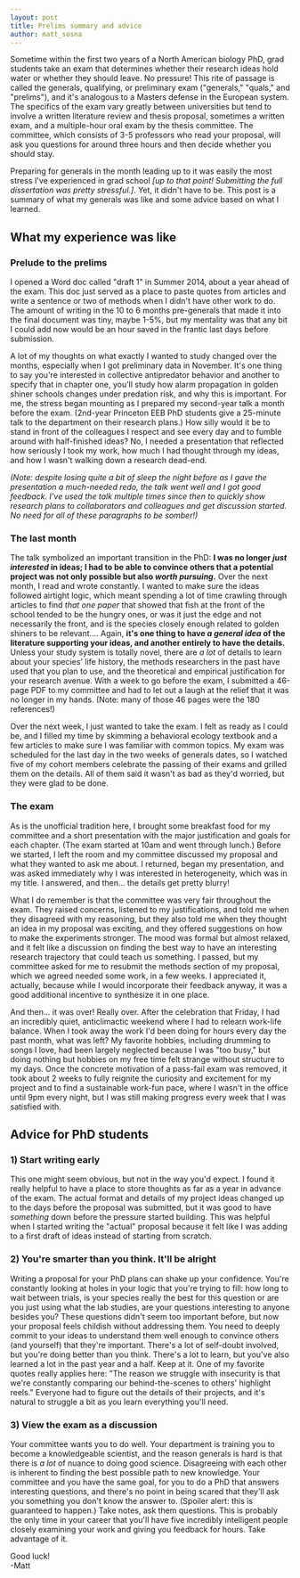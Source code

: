 ```yaml
---
layout: post
title: Prelims summary and advice
author: matt_sosna
---
```

Sometime within the first two years of a North American biology PhD, grad students take an exam that determines whether their research ideas hold water or whether they should leave. No pressure! This rite of passage is called the generals,  qualifying, or preliminary exam ("generals," "quals," and "prelims"), and it's analogous to a Masters defense in the European system. The specifics of the exam vary greatly between universities but tend to involve a written literature review and thesis proposal, sometimes a written exam, and a multiple-hour oral exam by the thesis committee. The committee, which consists of 3-5 professors who read your proposal, will ask you questions for around three hours and then decide whether you should stay.

Preparing for generals in the month leading up to it was easily the most stress I've experienced in grad school *[up to that point! Submitting the full dissertation was pretty stressful.]*. Yet, it didn't have to be. This post is a summary of what my generals was like and some advice based on what I learned.

## What my experience was like
### Prelude to the prelims
I opened a Word doc called "draft 1" in Summer 2014, about a year ahead of the exam. This doc just served as a place to paste quotes from articles and write a sentence or two of methods when I didn't have other work to do. The amount of writing in the 10 to 6 months pre-generals that made it into the final document was tiny, maybe 1-5%, but my mentality was that any bit I could add now would be an hour saved in the frantic last days before submission.

A lot of my thoughts on what exactly I wanted to study changed over the months, especially when I got preliminary data in November. It's one thing to say you're interested in collective antipredator behavior and another to specify that in chapter one, you'll study how alarm propagation in golden shiner schools changes under predation risk, and why this is important. For me, the stress began mounting as I prepared my second-year talk a month before the exam. (2nd-year Princeton EEB PhD students give a 25-minute talk to the department on their research plans.) How silly would it be to stand in front of the colleagues I respect and see every day and to fumble around with half-finished ideas? No, I needed a presentation that reflected how seriously I took my work, how much I had thought through my ideas, and how I wasn't walking down a research dead-end.

*(Note: despite losing quite a bit of sleep the night before as I gave the presentation a much-needed redo, the talk went well and I got good feedback. I've used the talk multiple times since then to quickly show research plans to collaborators and colleagues and get discussion started. No need for all of these paragraphs to be somber!)*

### The last month
The talk symbolized an important transition in the PhD: **I was no longer _just interested_ in ideas; I had to be able to convince others that a potential project was not only possible but also _worth pursuing_.** Over the next month, I read and wrote constantly. I wanted to make sure the ideas followed airtight logic, which meant spending a lot of time crawling through articles to find *that one paper* that showed that fish at the front of the school tended to be the hungry ones, or was it just the edge and not necessarily the front, and is the species closely enough related to golden shiners to be relevant.... Again, **it's one thing to have *a general idea* of the literature supporting your ideas, and another entirely to have the details.** Unless your study system is totally novel, there are *a lot* of details to learn about your species' life history, the methods researchers in the past have used that you plan to use, and the theoretical and empirical justification for your research avenue. With a week to go before the exam, I submitted a 46-page PDF to my committee and had to let out a laugh at the relief that it was no longer in my hands. (Note: many of those 46 pages were the 180 references!)

Over the next week, I just wanted to take the exam. I felt as ready as I could be, and I filled my time by skimming a behavioral ecology textbook and a few articles to make sure I was familiar with common topics. My exam was scheduled for the last day in the two weeks of generals dates, so I watched five of my cohort members celebrate the passing of their exams and grilled them on the details. All of them said it wasn't as bad as they'd worried, but they were glad to be done.

### The exam
As is the unofficial tradition here, I brought some breakfast food for my committee and a short presentation with the major justification and goals for each chapter. (The exam started at 10am and went through lunch.) Before we started, I left the room and my committee discussed my proposal and what they wanted to ask me about. I returned, began my presentation, and was asked immediately why I was interested in heterogeneity, which was in my title. I answered, and then... the details get pretty blurry!

What I do remember is that the committee was very fair throughout the exam. They raised concerns, listened to my justifications, and told me when they disagreed with my reasoning, but they also told me when they thought an idea in my proposal was exciting, and they offered suggestions on how to make the experiments stronger. The mood was formal but almost relaxed, and it felt like a discussion on finding the best way to have an interesting research trajectory that could teach us something. I passed, but my committee asked for me to resubmit the methods section of my proposal, which we agreed needed some work, in a few weeks. I appreciated it, actually, because while I would incorporate their feedback anyway, it was a good additional incentive to synthesize it in one place.

And then... it was over! Really over. After the celebration that Friday, I had an incredibly quiet, anticlimactic weekend where I had to relearn work-life balance. When I took away the work I'd been doing for hours every day the past month, what was left? My favorite hobbies, including drumming to songs I love, had been largely neglected because I was "too busy," but doing nothing but hobbies on my free time felt strange without structure to my days. Once the concrete motivation of a pass-fail exam was removed, it took about 2 weeks to fully reignite  the curiosity and excitement for my project and to find a sustainable work-fun pace, where I wasn't in the office until 9pm every night, but I was still making progress every week that I was satisfied with.

## Advice for PhD students
### 1) Start writing early
This one might seem obvious, but not in the way you'd expect. I found it really helpful to have a place to store thoughts as far as a year in advance of the exam. The actual format and details of my project ideas changed up to the days before the proposal was submitted, but it was good to have *something* down before the pressure started building. This was helpful when I started writing the "actual" proposal because it felt like I was adding to a first draft of ideas instead of starting from scratch.

### 2) You're smarter than you think. It'll be alright
Writing a proposal for your PhD plans can shake up your confidence. You're constantly looking at holes in your logic that you're trying to fill: how long to wait between trials, is your species really the best for this question or are you just using what the lab studies, are your questions interesting to anyone besides you? These questions didn't seem too important before, but now your proposal feels childish without addressing them. You need to deeply commit to your ideas to understand them well enough to convince others (and yourself) that they're important. There's a lot of self-doubt involved, but you're doing better than you think. There's a lot to learn, but you've also learned a lot in the past year and a half. Keep at it. One of my favorite quotes really applies here: "The reason we struggle with insecurity is that we're constantly comparing our behind-the-scenes to others' highlight reels." Everyone had to figure out the details of their projects, and it's natural to struggle a bit as you learn everything you'll need.

### 3) View the exam as a discussion
Your committee wants you to do well. Your department is training you to become a knowledgeable scientist, and the reason generals is hard is that there is *a lot* of nuance to doing good science. Disagreeing with each other is inherent to finding the best possible path to new knowledge. Your committee and you have the same goal, for you to do a PhD that answers interesting questions, and there's no point in being scared that they'll ask you something you don't know the answer to. (Spoiler alert: this is guaranteed to happen.) Take notes, ask them questions. This is probably the only time in your career that you'll have five incredibly intelligent people closely examining your work and giving you feedback for hours. Take advantage of it.

Good luck!<br>
-Matt

